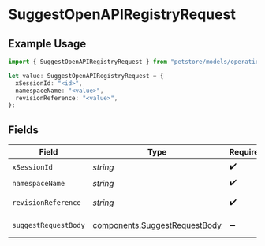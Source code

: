 # SuggestOpenAPIRegistryRequest

## Example Usage

```typescript
import { SuggestOpenAPIRegistryRequest } from "petstore/models/operations";

let value: SuggestOpenAPIRegistryRequest = {
  xSessionId: "<id>",
  namespaceName: "<value>",
  revisionReference: "<value>",
};
```

## Fields

| Field                                                                          | Type                                                                           | Required                                                                       | Description                                                                    |
| ------------------------------------------------------------------------------ | ------------------------------------------------------------------------------ | ------------------------------------------------------------------------------ | ------------------------------------------------------------------------------ |
| `xSessionId`                                                                   | *string*                                                                       | :heavy_check_mark:                                                             | N/A                                                                            |
| `namespaceName`                                                                | *string*                                                                       | :heavy_check_mark:                                                             | N/A                                                                            |
| `revisionReference`                                                            | *string*                                                                       | :heavy_check_mark:                                                             | Tag or digest                                                                  |
| `suggestRequestBody`                                                           | [components.SuggestRequestBody](../../models/components/suggestrequestbody.md) | :heavy_minus_sign:                                                             | Suggest options                                                                |